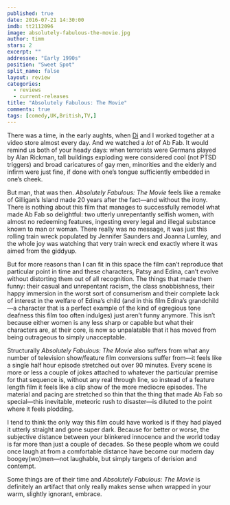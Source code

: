 ```yaml
---
published: true
date: 2016-07-21 14:30:00
imdb: tt2112096
image: absolutely-fabulous-the-movie.jpg
author: timm
stars: 2
excerpt: ""
addressee: "Early 1990s"
position: "Sweet Spot"
split_name: false
layout: review
categories: 
  - reviews
  - current-releases
title: "Absolutely Fabulous: The Movie"
comments: true
tags: [comedy,UK,British,TV,]
---
```

There was a time, in the early aughts, when [Di](http://www.dearcastandcrew.com/writers/dig/) and I worked together at a video store almost every day. And we watched a _lot_ of Ab Fab. It would remind us both of your heady days: when terrorists were Germans played by Alan Rickman, tall buildings exploding were considered cool (not PTSD triggers) and broad caricatures of gay men, minorities and the elderly and infirm were just fine, if done with one’s tongue sufficiently embedded in one’s cheek.

But man, that was then. _Absolutely Fabulous: The Movie_ feels like a remake of Gilligan’s Island made 20 years after the fact—and without the irony. There is nothing about this film that manages to successfully remodel what made Ab Fab so delightful: two utterly unrepentantly selfish women, with almost no redeeming features, ingesting every legal and illegal substance known to man or woman. There really was no message, it was just this rolling train wreck populated by Jennifer Saunders and Joanna Lumley, and the whole joy was watching that very train wreck end exactly where it was aimed from the giddyup.

But for more reasons than I can fit in this space the film can’t reproduce that particular point in time and these characters, Patsy and Edina, can’t evolve without distorting them out of all recognition. The things that made them funny: their casual and unrepentant racism, the class snobbishness, their happy immersion in the worst sort of consumerism and their complete lack of interest in the welfare of Edina’s child (and in this film Edina’s grandchild—a character that is a perfect example of the kind of egregious tone deafness this film too often indulges) just aren’t funny anymore. This isn’t because either women is any less sharp or capable but what their characters are, at their core, is now so unpalatable that it has moved from being outrageous to simply unacceptable.

Structurally _Absolutely Fabulous: The Movie_ also suffers from what any number of television show/feature film conversions suffer from—it feels like a single half hour episode stretched out over 90 minutes. Every scene is more or less a couple of jokes attached to whatever the particular premise for that sequence is, without any real through line, so instead of a feature length film it feels like a clip show of the more mediocre episodes. The material and pacing are stretched so thin that the thing that made Ab Fab so special—this inevitable, meteoric rush to disaster—is diluted to the point where it feels plodding. 

I tend to think the only way this film could have worked is if they had played it utterly straight and gone super dark. Because for better or worse, the subjective distance between your blinkered innocence and the world today is far more than just a couple of decades. So these people whom we could once laugh at from a comfortable distance have become our modern day boogey(wo)men—not laughable, but simply targets of derision and contempt.

Some things are of their time and _Absolutely Fabulous: The Movie_ is definitely an artifact that only really makes sense when wrapped in your warm, slightly ignorant, embrace.